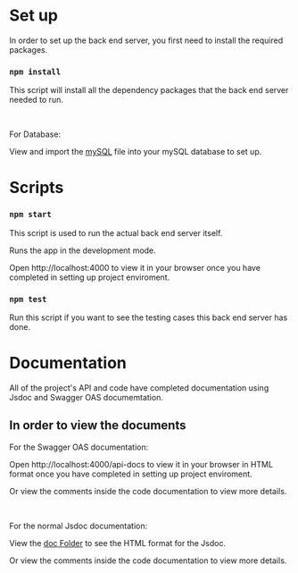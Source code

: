 # Set up
In order to set up the back end server, you first need to install the required packages.

### `npm install`
This script will install all the dependency packages that the back end server needed to run.

<br />

For Database:

View and import the [mySQL](https://github.com/64600013/VT6003CEM_Project_Backend/tree/main/back/database) file into your mySQL database to set up.

# Scripts
### `npm start`
This script is used to run the actual back end server itself.

Runs the app in the development mode.

Open http://localhost:4000 to view it in your browser once you have completed in setting up project enviroment.

### `npm test`

Run this script if you want to see the testing cases this back end server has done.

# Documentation
All of the project's API and code have completed documentation using Jsdoc and Swagger OAS documemtation.

## In order to view the documents 
For the Swagger OAS documentation:

Open http://localhost:4000/api-docs to view it in your browser in HTML format once you have completed in setting up project enviroment.

Or view the comments inside the code documentation to view more details.

<br />

For the normal Jsdoc documentation:

View the [doc Folder](https://github.com/64600013/VT6003CEM_Project_Backend/tree/main/back/out) to see the HTML format for the Jsdoc.

Or view the comments inside the code documentation to view more details.

